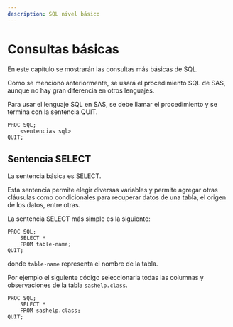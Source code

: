 ```yaml
---
description: SQL nivel básico
---
```


# Consultas básicas

En este capítulo se mostrarán las consultas más básicas de SQL.

Como se mencionó anteriormente, se usará el procedimiento SQL de SAS, aunque no hay gran diferencia en otros lenguajes.

Para usar el lenguaje SQL en SAS, se debe llamar el procedimiento y se termina con la sentencia QUIT.

````sas
PROC SQL;
    <sentencias sql>
QUIT;
````

## Sentencia SELECT

La sentencia básica es SELECT.

Esta sentencia permite elegir diversas variables y permite agregar otras cláusulas como condicionales para recuperar datos de una tabla, el origen de los datos, entre otras.

La sentencia SELECT más simple es la siguiente:

````sas
PROC SQL;
    SELECT * 
    FROM table-name;
QUIT;
````
donde `table-name` representa el nombre de la tabla.

Por ejemplo el siguiente código seleccionaria todas las columnas y observaciones de la tabla `sashelp.class`.

````sas
PROC SQL;
    SELECT * 
    FROM sashelp.class;
QUIT;
````
